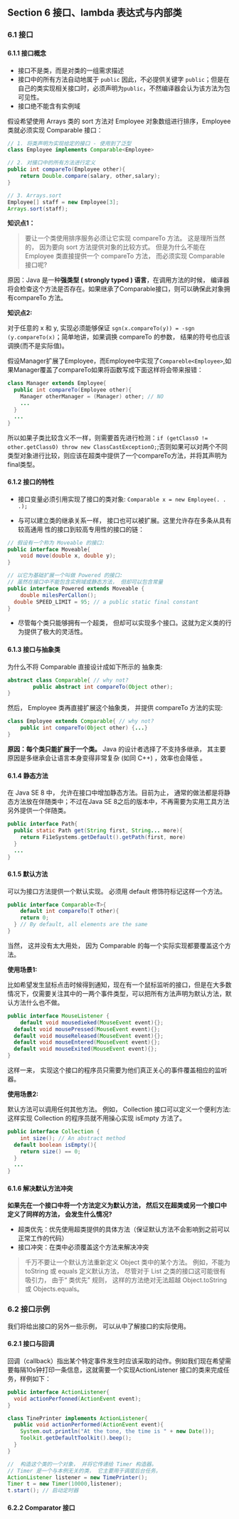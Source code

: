 ## Section 6 接口、lambda 表达式与内部类

### 6.1 接口

#### **6.1.1 接口概念**

- 接口不是类，而是对类的一组需求描述
- 接口中的所有方法自动地属于 `public` 因此，不必提供关键字 `public`；但是在自己的类实现相关接口时，必须声明为`public`，不然编译器会认为该方法为包可见性。
- 接口绝不能含有实例域

假设希望使用 Arrays 类的 sort 方法对 Employee 对象数组进行排序，Employee 类就必须实现 Comparable 接口：

```java
// 1. 将类声明为实现给定的接口 - 使用到了泛型
class Employee implements Comparable<Employee>

// 2. 对接口中的所有方法进行定义
public int compareTo(Employee other){
	return Double.compare(salary, other,salary);
}

// 3. Arrays.sort
Employee[] staff = new Employee[3];
Arrays.sort(staff);
```

**知识点1：**

> 要让一个类使用排序服务必须让它实现 compareTo 方法。 这是理所当然的， 因为要向 sort 方法提供对象的比较方式。 但是为什么不能在 Employee 类直接提供一个 compareTo 方法， 而必须实现 Comparable 接口呢?

原因：Java 是一种**强类型 ( strongly typed ) 语言**，在调用方法的时候， 编译器将会检查这个方法是否存在。如果继承了Comparable接口，则可以确保此对象拥有compareTo 方法。

**知识点2:**

对于任意的 x 和 y, 实现必须能够保证 `sgn(x.compareTo(y)) = -sgn (y.compareTo(x)`；简单地讲，如果调换 compareTo 的参数， 结果的符号也应该调换(而不是实际值)。

假设Manager扩展了Employee，而Employee中实现了`Compareble<Employee>`,如果Manager覆盖了compareTo如果将函数写成下面这样将会带来报错：

```java
class Manager extends Employee{
  public int compareTo(Employee other){
    Manager otherManager = (Manager) other; // NO
    ...
  }
  ...
}
```

所以如果子类比较含义不一样，则需要首先进行检测：`if (getClassO != other.getClassO) throw new ClassCastExceptionO;`;否则如果可以对两个不同类型对象进行比较，则应该在超类中提供了一个compareTo方法，并将其声明为final类型。



####  6.1.2 接口的特性

+ 接口变量必须引用实现了接口的类对象: `Comparable x = new Employee(. . .); `

+ 与可以建立类的继承关系一样， 接口也可以被扩展。这里允许存在多条从具有较高通用 性的接口到较高专用性的接口的链：

```java
// 假设有一个称为 Moveable 的接口:
public interface Moveable{
	void move(double x, double y); 
}

// 以它为基础扩展一个叫做 Powered 的接口:
// 虽然在接口中不能包含实例域或静态方法， 但却可以包含常量
public interface Powered extends Moveable {
	double milesPerCallon();
  double SPEED_LIMIT = 95; // a public static final constant
}

```

+ 尽管每个类只能够拥有一个超类， 但却可以实现多个接口。这就为定义类的行为提供了极大的灵活性。



#### 6.1.3 接口与抽象类

为什么不将 Comparable 直接设计成如下所示的 抽象类:

```java
abstract class Comparable{ // why not?
		public abstract int compareTo(Object other); 
}

```

然后， Employee 类再直接扩展这个抽象类， 并提供 compareTo 方法的实现:

```java
class Employee extends Comparable{ // why not?
	public int compareTo(Object other) {...}
}  
```

**原因：每个类只能扩展于一个类。** Java 的设计者选择了不支持多继承， 其主要原因是多继承会让语言本身变得非常复杂 (如同 C++) ，效率也会降低 。



#### 6.1.4 静态方法

在 Java SE 8 中， 允许在接口中增加静态方法。目前为止， 通常的做法都是将静态方法放在伴随类中；不过在Java SE 8之后的版本中，不再需要为实用工具方法另外提供一个伴随类。

```java
public interface Path{
  public static Path get(String first, String... more){
    return Fi1eSystems.getDefault().getPath(first, more)
  }
  ...
}

```



#### 6.1.5 默认方法

可以为接口方法提供一个默认实现。 必须用 default 修饰符标记这样一个方法。

```java
public interface Comparable<T>{
	default int compareTo(T other){
    return 0;
  } // By default, all elements are the same
}
```

当然， 这并没有太大用处， 因为 Comparable 的每一个实际实现都要覆盖这个方法。

**使用场景1:**

比如希望发生鼠标点击时候得到通知，现在有一个鼠标监听的接口，但是在大多数情况下，仅需要关注其中的一两个事件类型，可以把所有方法声明为默认方法，默认方法什么也不做。

```java
public interface MouseListener {
	default void mousedieked(MouseEvent event){}; 
  default void mousePressed(MouseEvent event){}; 
  default void mouseReleased(MouseEvent event){}; 
  default void mouseEntered(MouseEvent event){}; 
  default void mouseExited(MouseEvent event){};
}
```

这样一来， 实现这个接口的程序员只需要为他们真正关心的事件覆盖相应的监听器。

**使用场景2:**

默认方法可以调用任何其他方法。 例如， Collection 接口可以定义一个便利方法: 这样实现 Collection 的程序员就不用操心实现 isEmpty 方法了。

```java
public interface Collection {
	int size(); // An abstract method
  default boolean isEmpty(){
    return size() == 0;
  }
  ...
}
```



#### 6.1.6 解决默认方法冲突

**如果先在一个接口中将一个方法定义为默认方法， 然后又在超类或另一个接口中定义了同样的方法， 会发生什么情况?** 

+ 超类优先：优先使用超类提供的具体方法（保证默认方法不会影响到之前可以正常工作的代码）
+ 接口冲突：在类中必须覆盖这个方法来解决冲突

> 千万不要让一个默认方法重新定义 Object 类中的某个方法。 例如，不能为 toString 或 equals 定义默认方法， 尽管对于 List 之类的接口这可能很有吸引力， 由于“ 类优先” 规则， 这样的方法绝对无法超越 Object.toString 或 Objects.equals。



### 6.2 接口示例

我们将给出接口的另外一些示例， 可以从中了解接口的实际使用。

#### 6.2.1 接口与回调

回调（callback）指出某个特定事件发生时应该采取的动作。例如我们现在希望需要每隔10s钟打印一条信息，这就需要一个实现ActionListener 接口的类来完成任务，样例如下：

```java
public interface ActionListener{
  void actionPerfonned(ActionEvent event);
}

class TinePrinter implements ActionListener{
  public void actionPerformed(ActionEvent event){
    System.out.println("At the tone, the time is " + new Date());
    Toolkit.getDefaultToolkit().beep();
  }
}

//  构造这个类的一个对象， 并将它传递给 Timer 构造器。
// Timer 是一个与本例无关的类， 它主要用于调度后台任务。
ActionListener listener = new TimePrinter();
Timer t = new Timer(10000,listener);
t.start(); // 启动定时器
```

#### 6.2.2 Comparator 接口

